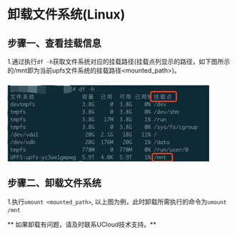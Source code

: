 # 卸载文件系统(Linux)

## 步骤一、查看挂载信息

1.通过执行```df -h```获取文件系统对应的挂载路径(挂载点列显示的路径，如下图所示的/mnt即为当前upfs文件系统的挂载路径<mounted_path>)。

   ![](/images/upfs_guide/linux_umount1.png)

## 步骤二、卸载文件系统

1.执行```umount <mounted_path>```, 以上图为例，此时卸载所需执行的命令为```umount /mnt```

** 如果卸载有问题，请及时联系UCloud技术支持。**